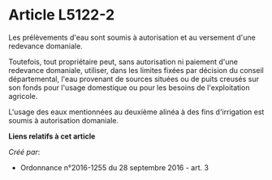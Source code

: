# Article L5122-2

Les prélèvements d'eau sont soumis à autorisation et au versement d'une redevance domaniale. 

Toutefois, tout propriétaire peut, sans autorisation ni paiement d'une redevance domaniale, utiliser, dans les limites fixées
par décision du conseil départemental, l'eau provenant de sources situées ou de puits creusés sur son fonds pour l'usage
domestique ou pour les besoins de l'exploitation agricole. 

L'usage des eaux mentionnées au deuxième alinéa à des fins d'irrigation est soumis à autorisation domaniale.

**Liens relatifs à cet article**

_Créé par_:

  - Ordonnance n°2016-1255 du 28 septembre 2016 - art. 3
